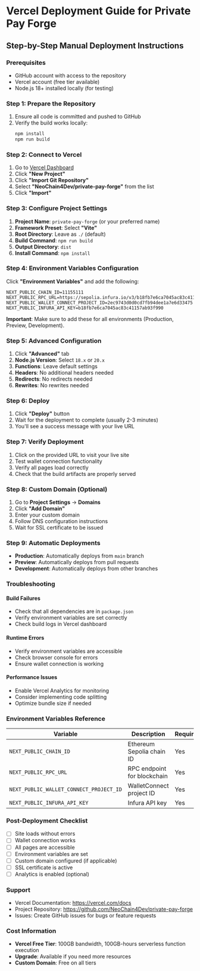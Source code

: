 # Vercel Deployment Guide for Private Pay Forge

## Step-by-Step Manual Deployment Instructions

### Prerequisites
- GitHub account with access to the repository
- Vercel account (free tier available)
- Node.js 18+ installed locally (for testing)

### Step 1: Prepare the Repository
1. Ensure all code is committed and pushed to GitHub
2. Verify the build works locally:
   ```bash
   npm install
   npm run build
   ```

### Step 2: Connect to Vercel
1. Go to [Vercel Dashboard](https://vercel.com/dashboard)
2. Click **"New Project"**
3. Click **"Import Git Repository"**
4. Select **"NeoChain4Dev/private-pay-forge"** from the list
5. Click **"Import"**

### Step 3: Configure Project Settings
1. **Project Name**: `private-pay-forge` (or your preferred name)
2. **Framework Preset**: Select **"Vite"**
3. **Root Directory**: Leave as `./` (default)
4. **Build Command**: `npm run build`
5. **Output Directory**: `dist`
6. **Install Command**: `npm install`

### Step 4: Environment Variables Configuration
Click **"Environment Variables"** and add the following:

```env
NEXT_PUBLIC_CHAIN_ID=11155111
NEXT_PUBLIC_RPC_URL=https://sepolia.infura.io/v3/b18fb7e6ca7045ac83c41157ab93f990
NEXT_PUBLIC_WALLET_CONNECT_PROJECT_ID=2ec9743d0d0cd7fb94dee1a7e6d33475
NEXT_PUBLIC_INFURA_API_KEY=b18fb7e6ca7045ac83c41157ab93f990
```

**Important**: Make sure to add these for all environments (Production, Preview, Development).

### Step 5: Advanced Configuration
1. Click **"Advanced"** tab
2. **Node.js Version**: Select `18.x` or `20.x`
3. **Functions**: Leave default settings
4. **Headers**: No additional headers needed
5. **Redirects**: No redirects needed
6. **Rewrites**: No rewrites needed

### Step 6: Deploy
1. Click **"Deploy"** button
2. Wait for the deployment to complete (usually 2-3 minutes)
3. You'll see a success message with your live URL

### Step 7: Verify Deployment
1. Click on the provided URL to visit your live site
2. Test wallet connection functionality
3. Verify all pages load correctly
4. Check that the build artifacts are properly served

### Step 8: Custom Domain (Optional)
1. Go to **Project Settings** → **Domains**
2. Click **"Add Domain"**
3. Enter your custom domain
4. Follow DNS configuration instructions
5. Wait for SSL certificate to be issued

### Step 9: Automatic Deployments
- **Production**: Automatically deploys from `main` branch
- **Preview**: Automatically deploys from pull requests
- **Development**: Automatically deploys from other branches

### Troubleshooting

#### Build Failures
- Check that all dependencies are in `package.json`
- Verify environment variables are set correctly
- Check build logs in Vercel dashboard

#### Runtime Errors
- Verify environment variables are accessible
- Check browser console for errors
- Ensure wallet connection is working

#### Performance Issues
- Enable Vercel Analytics for monitoring
- Consider implementing code splitting
- Optimize bundle size if needed

### Environment Variables Reference

| Variable | Description | Required |
|----------|-------------|----------|
| `NEXT_PUBLIC_CHAIN_ID` | Ethereum Sepolia chain ID | Yes |
| `NEXT_PUBLIC_RPC_URL` | RPC endpoint for blockchain | Yes |
| `NEXT_PUBLIC_WALLET_CONNECT_PROJECT_ID` | WalletConnect project ID | Yes |
| `NEXT_PUBLIC_INFURA_API_KEY` | Infura API key | Yes |

### Post-Deployment Checklist
- [ ] Site loads without errors
- [ ] Wallet connection works
- [ ] All pages are accessible
- [ ] Environment variables are set
- [ ] Custom domain configured (if applicable)
- [ ] SSL certificate is active
- [ ] Analytics is enabled (optional)

### Support
- Vercel Documentation: https://vercel.com/docs
- Project Repository: https://github.com/NeoChain4Dev/private-pay-forge
- Issues: Create GitHub issues for bugs or feature requests

### Cost Information
- **Vercel Free Tier**: 100GB bandwidth, 100GB-hours serverless function execution
- **Upgrade**: Available if you need more resources
- **Custom Domain**: Free on all tiers

